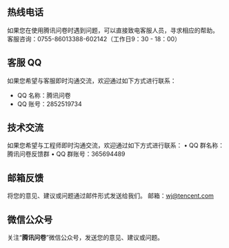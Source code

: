 ## 热线电话
如果您在使用腾讯问卷时遇到问题，可以直接致电客服人员，寻求相应的帮助。
客服咨询：0755-86013388-602142（工作日9：30 - 18：00）

## 客服 QQ
如果您希望与客服即时沟通交流，欢迎通过如下方式进行联系：
- QQ 名称：腾讯问卷
- QQ 账号：2852519734

## 技术交流
如果您希望与工程师即时沟通交流，欢迎通过如下方式进行联系：
• QQ 群名称：腾讯问卷反馈群
• QQ 群账号：365694489

## 邮箱反馈
将您的意见、建议或问题通过邮件形式发送给我们。
邮箱：wj@tencent.com

## 微信公众号
关注“**腾讯问卷**”微信公众号，发送您的意见、建议或问题。